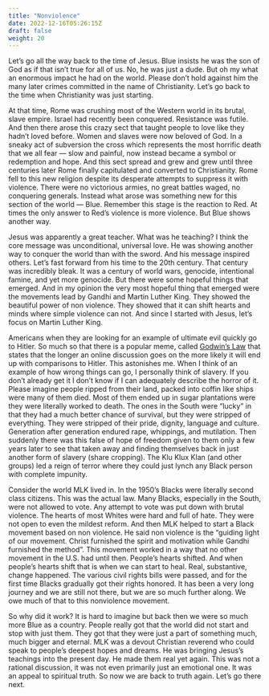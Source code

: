 ```yaml
---
title: "Nonviolence"
date: 2022-12-16T05:26:15Z
draft: false
weight: 20
---
```

Let’s go all the way back to the time of Jesus. Blue insists he was the son of God as if that isn’t true for all of us. No, he was just a dude. But oh my what an enormous impact he had on the world. Please don’t hold against him the many later crimes committed in the name of Christianity. Let’s go back to the time when Christianity was just starting.

At that time, Rome was crushing most of the Western world in its brutal, slave empire. Israel had recently been conquered. Resistance was futile. And then there arose this crazy sect that taught people to love like they hadn’t loved before. Women and slaves were now beloved of God. In a sneaky act of subversion the cross which represents the most horrific death that we all fear — slow and painful, now instead became a symbol or redemption and hope. And this sect spread and grew and grew until three centuries later Rome finally capitulated and converted to Christianity. Rome fell to this new religion despite its desperate attempts to suppress it with violence. There were no victorious armies, no great battles waged, no conquering generals. Instead what arose was something new for this section of the world — Blue. Remember this stage is the reaction to Red. At times the only answer to Red’s violence is more violence. But Blue shows another way.

Jesus was apparently a great teacher.  What was he teaching? I think the core message was unconditional, universal love. He was showing another way to conquer the world than with the sword. And his message inspired others. Let’s fast forward from his time to the 20th century. That century was incredibly bleak. It was a century of world wars, genocide, intentional famine, and yet more genocide. But there were some hopeful things that emerged. And in my opinion the very most hopeful thing that emerged were the movements lead by Gandhi and Martin Luther King. They showed the beautiful power of non violence. They showed that it can shift hearts and minds where simple violence can not. And since I started with Jesus, let’s focus on Martin Luther King.

Americans when they are looking for an example of ultimate evil quickly go to Hitler. So much so that there is a popular meme, called [Godwin’s Law][1] that states that the longer an online discussion goes on the more likely it will end up with comparisons to Hitler. This astonishes me. When I think of an example of how wrong things can go, I personally think of slavery. If you don’t already get it I don’t know if I can adequately describe the horror of it. Please imagine people ripped from their land, packed into coffin like ships were many of them died. Most of them ended up in sugar plantations were they were literally worked to death. The ones in the South were “lucky” in that they had a much better chance of survival, but they were stripped of everything. They were stripped of their pride, dignity, language and culture. Generation after generation endured rape, whippings, and mutilation. Then suddenly there was this false of hope of freedom given to them only a few years later to see that taken away and finding themselves back in just another form of slavery (share cropping). The Klu Klux Klan (and other groups) led a reign of terror where they could just lynch any Black person with complete impunity. 

Consider the world MLK lived in. In the 1950’s Blacks were literally second class citizens. This was the actual law. Many Blacks, especially in the South, were not allowed to vote. Any attempt to vote was put down with brutal violence. The hearts of most Whites were hard and full of hate. They were not open to even the mildest reform. And then MLK helped to start a Black movement based on non violence. He said non violence is the “guiding light of our movement. Christ furnished the spirit and motivation while Gandhi furnished the method”. This movement worked in a way that no other movement in the U.S. had until then. People’s hearts shifted. And when people’s hearts shift that is when we can start to heal. Real, substantive, change happened. The various civil rights bills were passed, and for the first time Blacks gradually got their rights honored. It has been a very long journey and we are still not there, but we are so much further along. We owe much of that to this nonviolence movement.

So why did it work? It is hard to imagine but back then we were so much more Blue as a country. People really got that the world did not start and stop with just them. They got that they were just a part of something much, much bigger and eternal.  MLK was a devout Christian reverend who could speak to people’s deepest hopes and dreams. He was bringing Jesus’s teachings into the present day. He made them real yet again. This was not a rational discussion, it was not even primarily just an emotional one. It was an appeal to spiritual truth. So now we are back to truth again. Let’s go there next.

[1]:	https://en.wikipedia.org/wiki/Godwin%27s_law